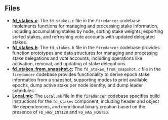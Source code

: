 
## Files
- **[fd_stakes.c](stakes/fd_stakes.c.driver.md)**: The `fd_stakes.c` file in the `firedancer` codebase implements functions for managing and processing stake information, including accumulating stakes by node, sorting stake weights, exporting sorted stakes, and refreshing vote accounts with updated delegated stakes.
- **[fd_stakes.h](stakes/fd_stakes.h.driver.md)**: The `fd_stakes.h` file in the `firedancer` codebase provides function prototypes and data structures for managing and processing stake delegations and vote accounts, including operations like activation, removal, and updating of stake delegations.
- **[fd_stakes_from_snapshot.c](stakes/fd_stakes_from_snapshot.c.driver.md)**: The `fd_stakes_from_snapshot.c` file in the `firedancer` codebase provides functionality to derive epoch stake information from a snapshot, supporting modes to print available epochs, dump active stake per node identity, and dump leader schedules.
- **[Local.mk](stakes/Local.mk.driver.md)**: The `Local.mk` file in the `firedancer` codebase specifies build instructions for the `fd_stakes` component, including header and object file dependencies, and conditional binary creation based on the presence of `FD_HAS_INT128` and `FD_HAS_HOSTED`.
